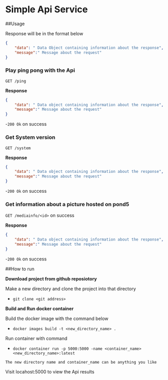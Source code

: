 # Simple Api Service

##Usage

Response will be in the format below 

```json
{
	"data": " Data Object containing information about the response",
	"message":" Message about the request" 
}
```

### Play ping pong with the Api

`GET /ping`

**Response**

```json
{
	"data": " Data object containing information about the response",
	"message":" Message about the request" 
}
```

-`200 Ok` on success

### Get System version

`GET /system`

**Response**

```json
{
	"data": " Data object containing information about the response",
	"message":" Message about the request" 
}
```

-`200 Ok` on success

### Get information about a picture hosted on pond5

`GET /mediainfo/<id>` on success


**Response**

```json
{
	"data": " Data object containing information about the response",
	"message":" Message about the request" 
}
```

-`200 Ok` on success


##How to run

**Download project from github reposiotory**

Make a new directory and clone the project into that directory

- `git clone <git address>`


**Build and Run docker container**

Build the docker image with the command below

- `docker images build -t <new_directory_name> .`

Run container with command

- `docker container run -p 5000:5000 -name <container_name> <new_directory_name>:latest`

`The new directory name and container_name can be anything you like`

Visit locahost:5000 to view the Api results





